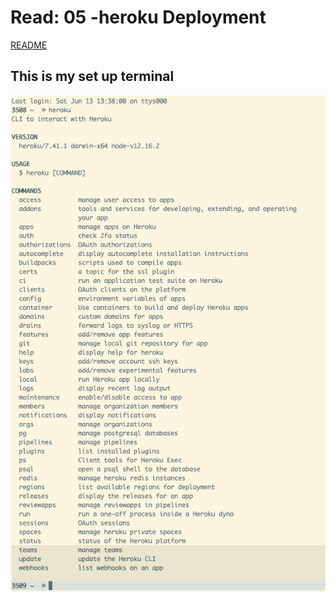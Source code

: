 # Read: 05 -heroku Deployment

[README](/README.md)

## This is my set up terminal

![](../img/heroku.png)
